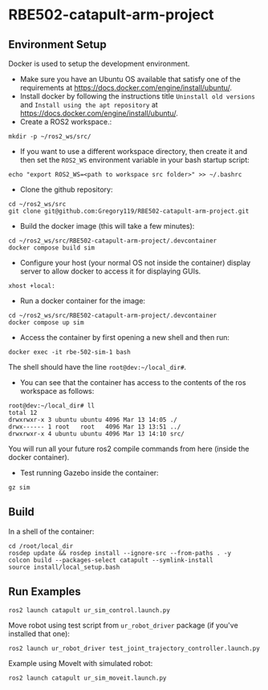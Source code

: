 # RBE502-catapult-arm-project

## Environment Setup

Docker is used to setup the development environment.

- Make sure you have an Ubuntu OS available that satisfy one of the requirements
  at https://docs.docker.com/engine/install/ubuntu/.
- Install docker by following the instructions title `Uninstall old versions`
  and `Install using the apt repository` at
  https://docs.docker.com/engine/install/ubuntu/.
- Create a ROS2 workspace.:
``` shell
mkdir -p ~/ros2_ws/src/
```
- If you want to use a different workspace directory, then create it and then set the `ROS2_WS` environment variable in your bash startup script:

``` shell
echo "export ROS2_WS=<path to workspace src folder>" >> ~/.bashrc
```
- Clone the github repository:

``` shell
cd ~/ros2_ws/src
git clone git@github.com:Gregory119/RBE502-catapult-arm-project.git
```
- Build the docker image (this will take a few minutes):

``` shell
cd ~/ros2_ws/src/RBE502-catapult-arm-project/.devcontainer
docker compose build sim
```
- Configure your host (your normal OS not inside the container) display server
  to allow docker to access it for displaying GUIs.

``` shell
xhost +local:
```
- Run a docker container for the image:

``` shell
cd ~/ros2_ws/src/RBE502-catapult-arm-project/.devcontainer
docker compose up sim
```
- Access the container by first opening a new shell and then run:

``` shell
docker exec -it rbe-502-sim-1 bash
```
The shell should have the line `root@dev:~/local_dir#`.
- You can see that the container has access to the contents of the ros workspace as follows:

``` shell
root@dev:~/local_dir# ll
total 12
drwxrwxr-x 3 ubuntu ubuntu 4096 Mar 13 14:05 ./
drwx------ 1 root   root   4096 Mar 13 13:51 ../
drwxrwxr-x 4 ubuntu ubuntu 4096 Mar 13 14:10 src/
```
You will run all your future ros2 compile commands from here (inside the docker container).
- Test running Gazebo inside the container:

``` shell
gz sim
```

## Build
In a shell of the container:

``` shell
cd /root/local_dir
rosdep update && rosdep install --ignore-src --from-paths . -y
colcon build --packages-select catapult --symlink-install
source install/local_setup.bash
```

## Run Examples

``` shell
ros2 launch catapult ur_sim_control.launch.py
```

Move robot using test script from  `ur_robot_driver` package (if you've installed that one):
```
ros2 launch ur_robot_driver test_joint_trajectory_controller.launch.py
```

Example using MoveIt with simulated robot:
```
ros2 launch catapult ur_sim_moveit.launch.py

```
